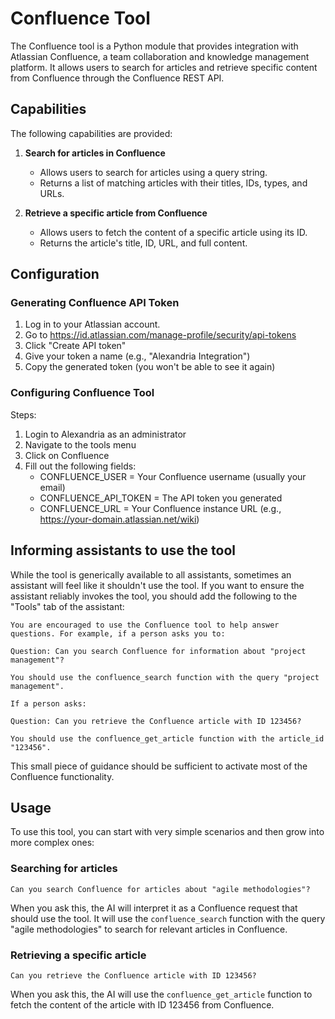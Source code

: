 # Confluence Tool

The Confluence tool is a Python module that provides integration with Atlassian Confluence, a team collaboration and knowledge management platform. It allows users to search for articles and retrieve specific content from Confluence through the Confluence REST API.

## Capabilities

The following capabilities are provided:

1. **Search for articles in Confluence**
   - Allows users to search for articles using a query string.
   - Returns a list of matching articles with their titles, IDs, types, and URLs.

2. **Retrieve a specific article from Confluence**
   - Allows users to fetch the content of a specific article using its ID.
   - Returns the article's title, ID, URL, and full content.

## Configuration

### Generating Confluence API Token

1. Log in to your Atlassian account.
2. Go to https://id.atlassian.com/manage-profile/security/api-tokens
3. Click "Create API token"
4. Give your token a name (e.g., "Alexandria Integration")
5. Copy the generated token (you won't be able to see it again)

### Configuring Confluence Tool

Steps:

1. Login to Alexandria as an administrator
2. Navigate to the tools menu
3. Click on Confluence
4. Fill out the following fields:
   - CONFLUENCE_USER = Your Confluence username (usually your email)
   - CONFLUENCE_API_TOKEN = The API token you generated
   - CONFLUENCE_URL = Your Confluence instance URL (e.g., https://your-domain.atlassian.net/wiki)

## Informing assistants to use the tool

While the tool is generically available to all assistants, sometimes an assistant will feel like it shouldn't use the tool. If you want to ensure the assistant reliably invokes the tool, you should add the following to the "Tools" tab of the assistant:

```
You are encouraged to use the Confluence tool to help answer questions. For example, if a person asks you to:

Question: Can you search Confluence for information about "project management"?

You should use the confluence_search function with the query "project management".

If a person asks:

Question: Can you retrieve the Confluence article with ID 123456?

You should use the confluence_get_article function with the article_id "123456".
```

This small piece of guidance should be sufficient to activate most of the Confluence functionality.

## Usage

To use this tool, you can start with very simple scenarios and then grow into more complex ones:

### Searching for articles

```
Can you search Confluence for articles about "agile methodologies"?
```

When you ask this, the AI will interpret it as a Confluence request that should use the tool. It will use the `confluence_search` function with the query "agile methodologies" to search for relevant articles in Confluence.

### Retrieving a specific article

```
Can you retrieve the Confluence article with ID 123456?
```

When you ask this, the AI will use the `confluence_get_article` function to fetch the content of the article with ID 123456 from Confluence.

